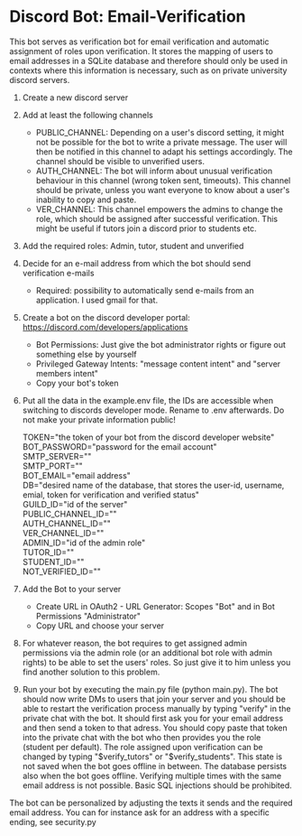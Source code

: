 # Discord Bot: Email-Verification

This bot serves as verification bot for email verification and automatic assignment of roles upon verification. It stores the mapping of users to email addresses in a SQLite database and therefore should only be used in contexts where this information is necessary, such as on private university discord servers.

1. Create a new discord server

2. Add at least the following channels
	- PUBLIC_CHANNEL: Depending on a user's discord setting, it might not be possible for the bot to write a private message. The user will then be notified in this channel to adapt his settings accordingly. The channel should be visible to unverified users.
	- AUTH_CHANNEL: The bot will inform about unusual verification behaviour in this channel (wrong token sent, timeouts). This channel should be private, unless you want everyone to know about a user's inability to copy and paste.
	- VER_CHANNEL: This channel empowers the admins to change the role, which should be assigned after successful verification. This might be useful if tutors join a discord prior to students etc.

3. Add the required roles: Admin, tutor, student and unverified

4. Decide for an e-mail address from which the bot should send verification e-mails
	- Required: possibility to automatically send e-mails from an application. I used gmail for that.

5. Create a bot on the discord developer portal: https://discord.com/developers/applications
	- Bot Permissions: Just give the bot administrator rights or figure out something else by yourself
	- Privileged Gateway Intents: "message content intent" and "server members intent"
	- Copy your bot's token

2. Put all the data in the example.env file, the IDs are accessible when switching to discords developer mode. Rename to .env afterwards. Do not make your private information public!

	TOKEN="the token of your bot from the discord developer website"
	BOT_PASSWORD="password for the email account"  
	SMTP_SERVER=""  
	SMTP_PORT=""  
	BOT_EMAIL="email address"  
	DB="desired name of the database, that stores the user-id, username, emial, token for verification and verified status"  
	GUILD_ID="id of the server"  
	PUBLIC_CHANNEL_ID=""  
	AUTH_CHANNEL_ID=""  
	VER_CHANNEL_ID=""  
	ADMIN_ID="id of the admin role"  
	TUTOR_ID=""  
	STUDENT_ID=""  
	NOT_VERIFIED_ID=""  

7. Add the Bot to your server
	- Create URL in OAuth2 - URL Generator: Scopes "Bot" and in Bot Permissions "Administrator"
	- Copy URL and choose your server

8. For whatever reason, the bot requires to get assigned admin permissions via the admin role (or an additional bot role with admin rights) to be able to set the users' roles. So just give it to him unless you find another solution to this problem.

9. Run your bot by executing the main.py file (python main.py). The bot should now write DMs to users that join your server and you should be able to restart the verification process manually by typing "verify" in the private chat with the bot. It should first ask you for your email address and then send a token to that adress. You should copy paste that token into the private chat with the bot who then provides you the role (student per default). The role assigned upon verification can be changed by typing "$verify_tutors" or "$verify_students". This state is not saved when the bot goes offline in between. The database persists also when the bot goes offline. Verifying multiple times with the same email address is not possible. Basic SQL injections should be prohibited.

The bot can be personalized by adjusting the texts it sends and the required email address. You can for instance ask for an address with a specific ending, see security.py
